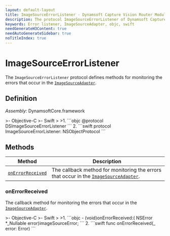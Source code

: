 ```yaml
---
layout: default-layout
title: ImageSourceErrorListener - Dynamsoft Capture Vision Router Module iOS Edition API Reference
description: The protocol ImageSourceErrorListener of Dynamsoft Capture Vision Router Module defines methods for monitoring the errors that occur in the ImageSourceAdapter.
keywords: Error listener, ImageSourceAdapter, objc, swift
needGenerateH3Content: true
needAutoGenerateSidebar: true
noTitleIndex: true
---
```


# ImageSourceErrorListener

The `ImageSourceErrorListener` protocol defines methods for monitoring the errors that occur in the [`ImageSourceAdapter`](image-source-adapter.md).

## Definition

*Assembly:* DynamsoftCore.framework

<div class="sample-code-prefix"></div>
>- Objective-C
>- Swift
>
>1. 
```objc
@protocol DSImageSourceErrorListener <NSObject>
```
2. 
```swift
protocol ImageSourceErrorListener: NSObjectProtocol
```

## Methods

| Method | Description |
|------- |-------------|
| [`onErrorReceived`](#onerrorreceived) | The callback method for monitoring the errors that occur in the [`ImageSourceAdapter`](image-source-adapter.md). |

### onErrorReceived

The callback method for monitoring the errors that occur in the [`ImageSourceAdapter`](image-source-adapter.md).

<div class="sample-code-prefix"></div>
>- Objective-C
>- Swift
>
>1. 
```objc
- (void)onErrorReceived:( NSError *_Nullable error)imageSourceError;
```
2. 
```swift
func onErrorReceived(_ error: Error)
```
